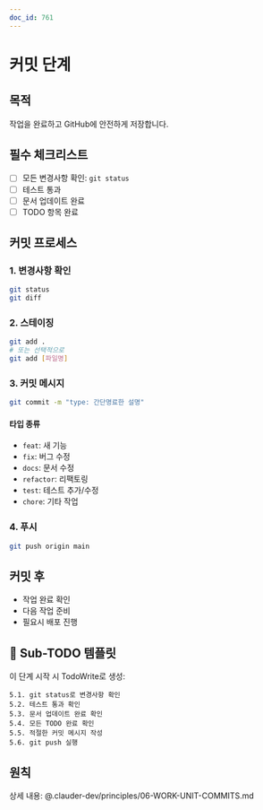 ```yaml
---
doc_id: 761
---
```


# 커밋 단계

## 목적
작업을 완료하고 GitHub에 안전하게 저장합니다.

## 필수 체크리스트
- [ ] 모든 변경사항 확인: `git status`
- [ ] 테스트 통과
- [ ] 문서 업데이트 완료
- [ ] TODO 항목 완료

## 커밋 프로세스

### 1. 변경사항 확인
```bash
git status
git diff
```

### 2. 스테이징
```bash
git add .
# 또는 선택적으로
git add [파일명]
```

### 3. 커밋 메시지
```bash
git commit -m "type: 간단명료한 설명"
```

#### 타입 종류
- `feat`: 새 기능
- `fix`: 버그 수정
- `docs`: 문서 수정
- `refactor`: 리팩토링
- `test`: 테스트 추가/수정
- `chore`: 기타 작업

### 4. 푸시
```bash
git push origin main
```

## 커밋 후
- 작업 완료 확인
- 다음 작업 준비
- 필요시 배포 진행

## 🎯 Sub-TODO 템플릿

이 단계 시작 시 TodoWrite로 생성:
```
5.1. git status로 변경사항 확인
5.2. 테스트 통과 확인
5.3. 문서 업데이트 완료 확인
5.4. 모든 TODO 완료 확인
5.5. 적절한 커밋 메시지 작성
5.6. git push 실행
```

## 원칙
상세 내용: @.clauder-dev/principles/06-WORK-UNIT-COMMITS.md